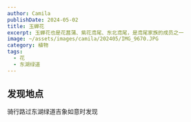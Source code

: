 ```yaml
---
author: Camila
publishDate: 2024-05-02
title: 玉蝉花
excerpt: 玉蝉花也是花菖蒲、紫花鸢尾、东北鸢尾，是鸢尾家族的成员之一
image: ~/assets/images/camila/202405/IMG_9670.JPG
category: 植物
tags:
  - 花
  - 东湖绿道
---
```


## 发现地点
骑行路过东湖绿道吉象如意时发现